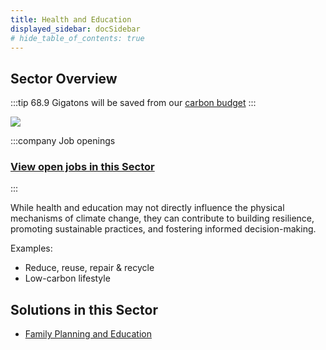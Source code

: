 ```yaml
---
title: Health and Education
displayed_sidebar: docSidebar
# hide_table_of_contents: true
---
```


## Sector Overview

:::tip 68.9 Gigatons will be saved from our [carbon budget](../glossary/#carbon-budget)
:::

![](/../static/img/healthy-lifestyle.jpg)

:::company Job openings
### [View open jobs in this Sector](https://climatebase.org/jobs?l=&q=&sectors=Research+%26+Education&p=0&remote=false)

<!--This is the best strategy to accelerate your expertise as a top candidate-->
:::

While health and education may not directly influence the physical mechanisms of climate change, they can contribute to building resilience, promoting sustainable practices, and fostering informed decision-making.

Examples:

* Reduce, reuse, repair & recycle
* Low-carbon lifestyle

## Solutions in this Sector

* [Family Planning and Education](../solution-family-planning-and-education)
